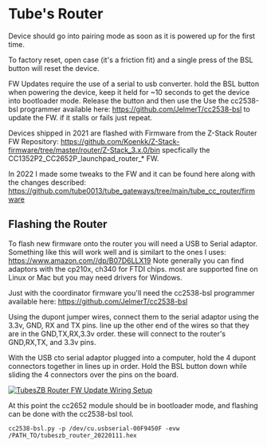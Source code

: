 # Tube's Router

Device should go into pairing mode as soon as it is powered up for the first time.

To factory reset, open case (it's a friction fit) and a single press of the BSL button will reset the device.

FW Updates require the use of a serial to usb converter.
hold the BSL button when powering the device, keep it held for ~10 seconds to get the device into bootloader mode. Release the button and then use the Use the cc2538-bsl programmer available here: https://github.com/JelmerT/cc2538-bsl to update the FW. if it stalls or fails just repeat.

Devices shipped in 2021 are flashed with Firmware from the Z-Stack Router FW Repository: https://github.com/Koenkk/Z-Stack-firmware/tree/master/router/Z-Stack_3.x.0/bin  specfically the CC1352P2_CC2652P_launchpad_router_* FW.

In 2022 I made some tweaks to the FW and it can be found here along with the changes described: https://github.com/tube0013/tube_gateways/tree/main/tube_cc_router/firmware

## Flashing the Router

To flash new firmware onto the router you will need a USB to Serial adaptor. Something like this will work well and is similart to the ones I uses: https://www.amazon.com//dp/B07D6LLX19 Note generally you can find adaptors with the cp210x, ch340 for FTDI chips. most are supported fine on Linux or Mac but you may need drivers for Windows.

Just with the coordinator firmware you'll need the cc2538-bsl programmer available here: https://github.com/JelmerT/cc2538-bsl

Using the dupont jumper wires, connect them to the serial adaptor using the 3.3v, GND, RX and TX pins. line up the other end of the wires so that they are in the GND,TX,RX,3.3v order. these will connect to the router's GND,RX,TX, and 3.3v pins.

With the USB cto serial adaptor plugged into a computer, hold the 4 dupont connectors together in lines up in order. Hold the BSL button down while sliding the 4 connectors over the pins on the board.


[![TubesZB Router FW Update Wiring Setup](https://github.com/tube0013/tube_gateways/raw/main/images/youtube--OCORSnwCDtw-c05b58ac6eb4c4700831b2b3070cd403.jpg)](https://youtu.be/OCORSnwCDtw "TubesZB Router FW Update Wiring Setup")


At this point the cc2652 module should be in bootloader mode, and flashing can be done with the cc2538-bsl tool.

```cc2538-bsl.py -p /dev/cu.usbserial-00F9450F -evw /PATH_TO/tubeszb_router_20220111.hex```